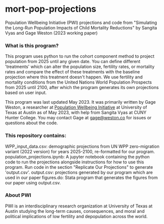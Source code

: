 # mort-pop-projections

Population Wellbeing Initiative (PWI) projections and code from "Simulating the Long-Run Population Impacts of Child Mortality Reductions" by Sangita Vyas and Gage Weston (2023 working paper)

### What is this program?

This program uses python to run the cohort component method to project population from 2025 until any given date. You can define different 'treatments' which can alter the population size, fertility rates, or mortality rates and compare the effect of these treatments with the baseline projection where this treatment doesn't happen. We use fertility and mortality conditions from the United Nations World Population Prospects from 2025 until 2100, after which the program generates its own projections based on user input. 

This program was last updated May 2023. It was primarily written by Gage Weston, a researcher at [Population Wellbeing Initiative](https://sites.utexas.edu/pwi/) at University of Texas at Austin as of May 2023, with help from Sangita Vyas at CUNY Hunter College. You may contact Gage at gage@weston.co for issues or questions about the code.

### This repository contains:

WPP_input_data.csv: demographic projections from UN WPP zero-migration variant (2022 version) for years 2025-2100, re-formatted for our program.
population_projections.ipynb: A jupyter notebook containing the python code to run the projections alongside instructions for how to use this program. Run code in the section "Replicate Our Projections" to generate 'output.csv'.
output.csv: projections generated by our program which are used in our paper
figures.do: Stata program that generates the figures from our paper using output.csv.

### About PWI

PWI is an interdisciplinary research organization at University of Texas at Austin studying the long-term causes, consequences, and moral and political implications of low fertility and depopulation across the world.
